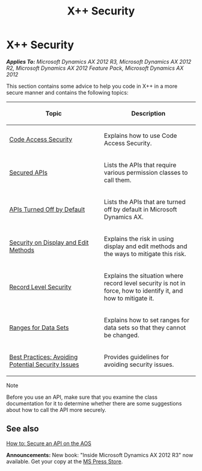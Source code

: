 ﻿---
title: X++ Security
TOCTitle: X++ Security
ms:assetid: 3c36f901-e9cb-46f8-adf1-b58f41f4e11b
ms:mtpsurl: https://msdn.microsoft.com/en-us/library/Aa593568(v=AX.60)
ms:contentKeyID: 35242921
ms.date: 05/18/2015
mtps_version: v=AX.60
---

# X++ Security 


_**Applies To:** Microsoft Dynamics AX 2012 R3, Microsoft Dynamics AX 2012 R2, Microsoft Dynamics AX 2012 Feature Pack, Microsoft Dynamics AX 2012_

This section contains some advice to help you code in X++ in a more secure manner and contains the following topics:

<table>
<colgroup>
<col style="width: 50%" />
<col style="width: 50%" />
</colgroup>
<thead>
<tr class="header">
<th><p>Topic</p></th>
<th><p>Description</p></th>
</tr>
</thead>
<tbody>
<tr class="odd">
<td><p><a href="code-access-security.md">Code Access Security</a></p></td>
<td><p>Explains how to use Code Access Security.</p></td>
</tr>
<tr class="even">
<td><p><a href="secured-apis.md">Secured APIs</a></p></td>
<td><p>Lists the APIs that require various permission classes to call them.</p></td>
</tr>
<tr class="odd">
<td><p><a href="apis-turned-off-by-default.md">APIs Turned Off by Default</a></p></td>
<td><p>Lists the APIs that are turned off by default in Microsoft Dynamics AX.</p></td>
</tr>
<tr class="even">
<td><p><a href="security-on-display-and-edit-methods.md">Security on Display and Edit Methods</a></p></td>
<td><p>Explains the risk in using display and edit methods and the ways to mitigate this risk.</p></td>
</tr>
<tr class="odd">
<td><p><a href="record-level-security.md">Record Level Security</a></p></td>
<td><p>Explains the situation where record level security is not in force, how to identify it, and how to mitigate it.</p></td>
</tr>
<tr class="even">
<td><p><a href="ranges-for-data-sets.md">Ranges for Data Sets</a></p></td>
<td><p>Explains how to set ranges for data sets so that they cannot be changed.</p></td>
</tr>
<tr class="odd">
<td><p><a href="best-practices-avoiding-potential-security-issues.md">Best Practices: Avoiding Potential Security Issues</a></p></td>
<td><p>Provides guidelines for avoiding security issues.</p></td>
</tr>
</tbody>
</table>



> [!NOTE]
> <P>Before you use an API, make sure that you examine the class documentation for it to determine whether there are some suggestions about how to call the API more securely.</P>



## See also

[How to: Secure an API on the AOS](how-to-secure-an-api-on-the-aos.md)

  
**Announcements:** New book: "Inside Microsoft Dynamics AX 2012 R3" now available. Get your copy at the [MS Press Store](https://www.microsoftpressstore.com/store/inside-microsoft-dynamics-ax-2012-r3-9780735685109).

